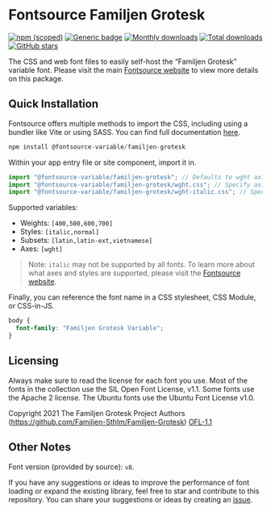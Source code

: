 # Fontsource Familjen Grotesk

[![npm (scoped)](https://img.shields.io/npm/v/@fontsource-variable/familjen-grotesk?color=brightgreen)](https://www.npmjs.com/package/@fontsource-variable/familjen-grotesk) [![Generic badge](https://img.shields.io/badge/fontsource-passing-brightgreen)](https://github.com/fontsource/fontsource) [![Monthly downloads](https://badgen.net/npm/dm/@fontsource-variable/familjen-grotesk)](https://github.com/fontsource/fontsource) [![Total downloads](https://badgen.net/npm/dt/@fontsource-variable/familjen-grotesk)](https://github.com/fontsource/fontsource) [![GitHub stars](https://img.shields.io/github/stars/fontsource/fontsource.svg?style=social&label=Star)](https://github.com/fontsource/fontsource/stargazers)

The CSS and web font files to easily self-host the “Familjen Grotesk” variable font. Please visit the main [Fontsource website](https://fontsource.org/fonts/familjen-grotesk) to view more details on this package.

## Quick Installation

Fontsource offers multiple methods to import the CSS, including using a bundler like Vite or using SASS. You can find full documentation [here](https://fontsource.org/docs/getting-started/introduction).

```javascript
npm install @fontsource-variable/familjen-grotesk
```

Within your app entry file or site component, import it in.

```javascript
import "@fontsource-variable/familjen-grotesk"; // Defaults to wght axis
import "@fontsource-variable/familjen-grotesk/wght.css"; // Specify axis
import "@fontsource-variable/familjen-grotesk/wght-italic.css"; // Specify axis and style
```

Supported variables:
- Weights: `[400,500,600,700]`
- Styles: `[italic,normal]`
- Subsets: `[latin,latin-ext,vietnamese]`
- Axes: `[wght]`

> Note: `italic` may not be supported by all fonts. To learn more about what axes and styles are supported, please visit the [Fontsource website](https://fontsource.org/fonts/familjen-grotesk).

Finally, you can reference the font name in a CSS stylesheet, CSS Module, or CSS-in-JS.

```css
body {
  font-family: "Familjen Grotesk Variable";
}
```

## Licensing
Always make sure to read the license for each font you use. Most of the fonts in the collection use the SIL Open Font License, v1.1. Some fonts use the Apache 2 license. The Ubuntu fonts use the Ubuntu Font License v1.0.

Copyright 2021 The Familjen Grotesk Project Authors (https://github.com/Familjen-Sthlm/Familjen-Grotesk)
[OFL-1.1](https://openfontlicense.org)

## Other Notes
Font version (provided by source): `v8`.

If you have any suggestions or ideas to improve the performance of font loading or expand the existing library, feel free to star and contribute to this repository. You can share your suggestions or ideas by creating an [issue](https://github.com/fontsource/fontsource/issues).